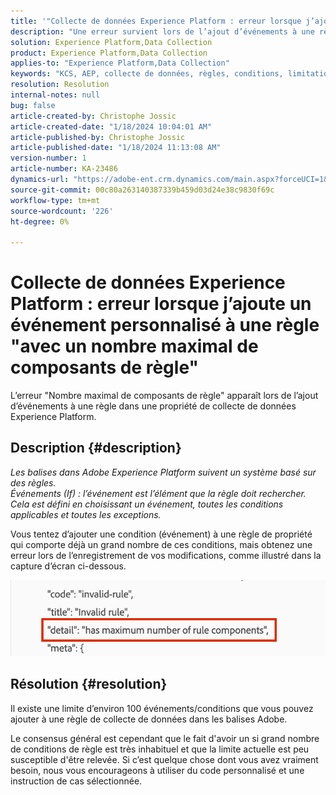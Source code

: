 ```yaml
---
title: '"Collecte de données Experience Platform : erreur lorsque j’ajoute un événement personnalisé à une règle "avec un nombre maximal de composants de règle""'
description: "Une erreur survient lors de l’ajout d’événements à une règle dans une propriété de collecte de données Experience Platform"
solution: Experience Platform,Data Collection
product: Experience Platform,Data Collection
applies-to: "Experience Platform,Data Collection"
keywords: "KCS, AEP, collecte de données, règles, conditions, limitations, limite, balises"
resolution: Resolution
internal-notes: null
bug: false
article-created-by: Christophe Jossic
article-created-date: "1/18/2024 10:04:01 AM"
article-published-by: Christophe Jossic
article-published-date: "1/18/2024 11:13:08 AM"
version-number: 1
article-number: KA-23486
dynamics-url: "https://adobe-ent.crm.dynamics.com/main.aspx?forceUCI=1&pagetype=entityrecord&etn=knowledgearticle&id=24ca8be2-e8b5-ee11-a569-6045bd006704"
source-git-commit: 00c80a263140387339b459d03d24e38c9830f69c
workflow-type: tm+mt
source-wordcount: '226'
ht-degree: 0%

---
```


# Collecte de données Experience Platform : erreur lorsque j’ajoute un événement personnalisé à une règle &quot;avec un nombre maximal de composants de règle&quot;


L’erreur &quot;Nombre maximal de composants de règle&quot; apparaît lors de l’ajout d’événements à une règle dans une propriété de collecte de données Experience Platform.

## Description {#description}


*Les balises dans Adobe Experience Platform suivent un système basé sur des règles.
<br>Événements (If) : l’événement est l’élément que la règle doit rechercher. Cela est défini en choisissant un événement, toutes les conditions applicables et toutes les exceptions.*

Vous tentez d’ajouter une condition (événement) à une règle de propriété qui comporte déjà un grand nombre de ces conditions, mais obtenez une erreur lors de l’enregistrement de vos modifications, comme illustré dans la capture d’écran ci-dessous.



![](assets/___b44cc885-f2b5-ee11-a569-6045bd006704___.png)


## Résolution {#resolution}


Il existe une limite d’environ 100 événements/conditions que vous pouvez ajouter à une règle de collecte de données dans les balises Adobe.

Le consensus général est cependant que le fait d&#39;avoir un si grand nombre de conditions de règle est très inhabituel et que la limite actuelle est peu susceptible d&#39;être relevée. Si c’est quelque chose dont vous avez vraiment besoin, nous vous encourageons à utiliser du code personnalisé et une instruction de cas sélectionnée.
